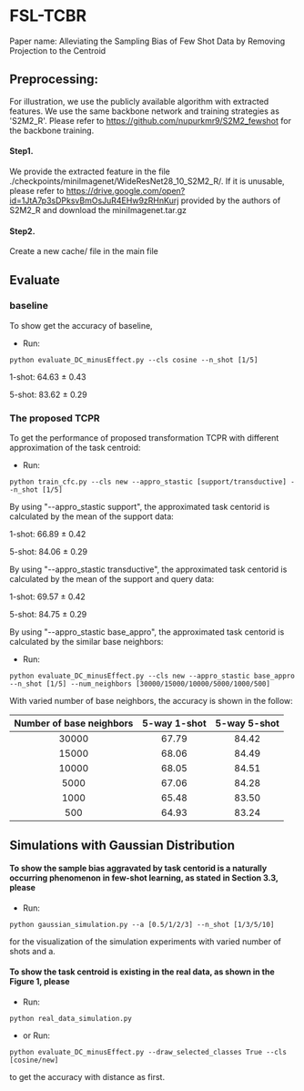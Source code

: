 
# FSL-TCBR

Paper name:
Alleviating the Sampling Bias of Few Shot Data by Removing Projection to the Centroid



## Preprocessing:
For illustration, we use the publicly available algorithm with extracted features.
We use the same backbone network and training strategies as 'S2M2_R'. Please refer to https://github.com/nupurkmr9/S2M2_fewshot for the backbone training.


#### Step1.
We provide the extracted feature in the file  ./checkpoints/miniImagenet/WideResNet28_10_S2M2_R/. If it is unusable, please refer to  <https://drive.google.com/open?id=1JtA7p3sDPksvBmOsJuR4EHw9zRHnKurj>   provided by the authors of S2M2_R and download the miniImagenet.tar.gz



#### Step2.

Create a  new cache/ file  in the main file



## Evaluate

### baseline

To show get the accuracy of baseline,

- Run:

```
python evaluate_DC_minusEffect.py --cls cosine --n_shot [1/5]
```

1-shot:  64.63 $\pm​$  0.43

5-shot:  83.62 $\pm​$ 0.29



### The proposed TCPR

To get the performance of proposed transformation TCPR with different approximation of the task centroid:

- Run:

```
python train_cfc.py --cls new --appro_stastic [support/transductive] --n_shot [1/5] 
```

By using "--appro_stastic support", the approximated task centorid is calculated by the mean of the support data:

1-shot:  66.89 $\pm$ 0.42

5-shot:  84.06 $\pm$ 0.29

By using "--appro_stastic transductive", the approximated task centorid is calculated by the mean of the support and query data:

1-shot:  69.57 $\pm$  0.42

5-shot:  84.75 $\pm​$ 0.29

By using "--appro_stastic base_appro", the approximated task centorid is calculated by the similar base neighbors:

- Run:

```
python evaluate_DC_minusEffect.py --cls new --appro_stastic base_appro --n_shot [1/5] --num_neighbors [30000/15000/10000/5000/1000/500]
```

With varied number of base neighbors, the accuracy is shown in the follow:

| Number of base neighbors | 5-way 1-shot | 5-way 5-shot |
| :----------------------: | :----------: | :----------: |
|          30000           |    67.79     |    84.42     |
|          15000           |    68.06     |    84.49     |
|          10000           |    68.05     |    84.51     |
|           5000           |    67.06     |    84.28     |
|           1000           |    65.48     |    83.50     |
|           500            |    64.93     |    83.24     |




## Simulations with Gaussian Distribution 

#### To show the sample bias aggravated by task centorid is a naturally occurring phenomenon in few-shot learning, as stated in Section 3.3, please

- Run:

```eval
python gaussian_simulation.py --a [0.5/1/2/3] --n_shot [1/3/5/10]
```

for the visualization of the simulation experiments with varied number of shots and a.


#### To show the task centroid is existing in the real data, as shown in the Figure 1, please 

- Run:

```
python real_data_simulation.py
```

- or Run:
```
python evaluate_DC_minusEffect.py --draw_selected_classes True --cls [cosine/new]
```
to get the accuracy with distance as first.

